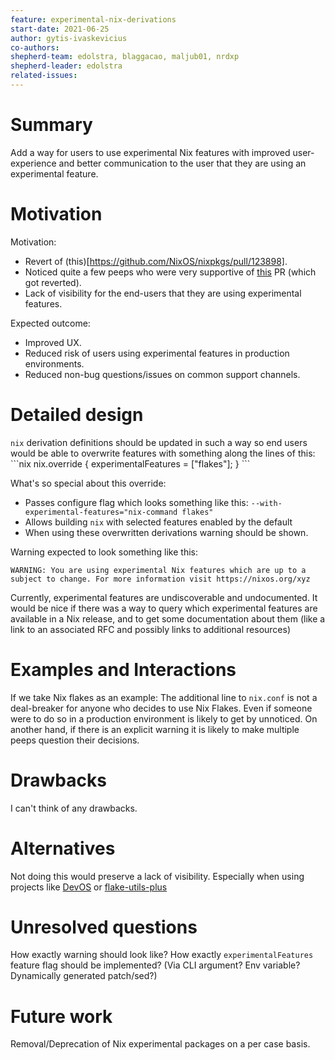 ```yaml
---
feature: experimental-nix-derivations
start-date: 2021-06-25
author: gytis-ivaskevicius
co-authors:
shepherd-team: edolstra, blaggacao, maljub01, nrdxp
shepherd-leader: edolstra
related-issues:
---
```


# Summary
[summary]: #summary

Add a way for users to use experimental Nix features with improved user-experience
and better communication to the user that they are using an experimental feature.

# Motivation
[motivation]: #motivation

Motivation:
- Revert of (this)[https://github.com/NixOS/nixpkgs/pull/123898].
- Noticed quite a few peeps who were very supportive of [this](https://github.com/NixOS/nixpkgs/pull/120141) PR (which got reverted).
- Lack of visibility for the end-users that they are using experimental features.

Expected outcome:
- Improved UX.
- Reduced risk of users using experimental features in production environments.
- Reduced non-bug questions/issues on common support channels.

# Detailed design
[design]: #detailed-design

`nix` derivation definitions should be updated in such a way so end users would be able to overwrite features with something along the lines of this:
\```nix
nix.override { experimentalFeatures = ["flakes"]; }
\```

What's so special about this override:
- Passes configure flag which looks something like this: `--with-experimental-features="nix-command flakes"`
- Allows building `nix` with selected features enabled by the default
- When using these overwritten derivations warning should be shown.


Warning expected to look something like this:
```
WARNING: You are using experimental Nix features which are up to a subject to change. For more information visit https://nixos.org/xyz
```

Currently, experimental features are undiscoverable and undocumented. It would be nice if there was a way to query which experimental features are available in a Nix release, and to get some documentation about them (like a link to an associated RFC and possibly links to additional resources)

# Examples and Interactions
[examples-and-interactions]: #examples-and-interactions

If we take Nix flakes as an example:
The additional line to `nix.conf` is not a deal-breaker for anyone who decides to
use Nix Flakes. Even if someone were to do so in a production environment is
likely to get by unnoticed. On another hand, if there is an explicit warning it is
likely to make multiple peeps question their decisions.

# Drawbacks
[drawbacks]: #drawbacks

I can't think of any drawbacks.

# Alternatives
[alternatives]: #alternatives

Not doing this would preserve a lack of visibility. Especially when using projects like [DevOS](https://github.com/divnix/devos) or [flake-utils-plus](https://github.com/gytis-ivaskevicius/flake-utils-plus/)

# Unresolved questions
[unresolved]: #unresolved-questions

How exactly warning should look like?
How exactly `experimentalFeatures` feature flag should be implemented? (Via CLI argument? Env variable? Dynamically generated patch/sed?)

# Future work
[future]: #future-work

Removal/Deprecation of Nix experimental packages on a per case basis.
